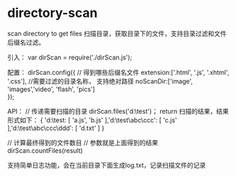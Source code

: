 directory-scan
==============

scan directory to get files
扫描目录，获取目录下的文件，支持目录过滤和文件后缀名过滤。

引入：
var dirScan = require('./dirScan.js');

配置：
dirScan.config({
  // 得到哪些后缀名文件
	extension:['.html', '.js', '.xhtml', '.css'], 
	//需要过滤的目录名称， 支持绝对路径
	noScanDir:['image', 'images','video', 'flash', 'pics']	
});

API：
// 传递需要扫描的目录
dirScan.files('d:\\test')；
return 扫描的结果，结果形式如下：
{ 'd:\\test: [ 'a.js', 'b.js' ],'d:\\test\\abc\\ccc': [ 'c.js' ],'d:\\test\\abc\\ccc\\ddd': [ 'd.txt' ] }

// 计算最终得到的文件数目
// 参数就是上面得到的结果
dirScan.countFiles(result)

支持简单日志功能，会在当前目录下面生成log.txt，记录扫描文件的记录






